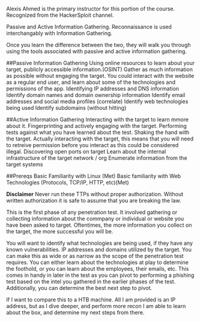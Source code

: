 Alexis Ahmed is the primary instructor for this portion of the course. Recognized from the HackerSploit channel.

Passive and Active Information Gathering. Reconnaissance is used interchangably with Information Gathering.

Once you learn the difference between the two, they will walk you through using the tools associated with passive and active information gathering.

##Passive Information Gathering
Using online resources to learn about your target, publicly accessible information.(OSINT)
Gather as much information as possible without engaging the target.
You could interact with the website as a regular end user, and learn about some of the technologies and permissions of the app.
Identifying IP addresses and DNS information
Identify domain names and domain ownership information
Identify email addresses and social media profiles (correlate)
Identify web technologies being used
Identify subdomains (without hitting)

##Active Information Gathering
Interacting with the target to learn mmore about it. Fingerprinting and actively engaging with the target.
Performing tests against what you have learned about the test.
Shaking the hand with the target.
Actually interacting with the target, this means that you will need to retreive permission before you interact as this could be considered illegal.
Discovering open ports on target
Learn about the internal infrastructure of the target network / org
Enumerate information from the target systems


##Prereqs
Basic Familiarity with Linux (Met)
Basic familiarity with Web Technologies (Protocols, TCP/IP, HTTP, etc)(Met)

**Disclaimer**
Never run these TTPs without proper authorization. Without written authorization it is safe to assume that you are breaking the law.

This is the first phase of any penetration test. It involved gathering or collecting information about the commpany or individual or website you have been asked to target. Oftentimes, the more information you collect on the target, the more successful you will be.

You will want to identify what technologies are being used, if they have any known vulnerabilities. IP addresses and domains utilized by the target. You can make this as wide or as narrow as the scope of the penetration test requires.
You can either learn about the technologies at play to determine the foothold, or you can learn about the employees, their emails, etc. This comes in handy in later in the test as you can pivot to performing a phishing test based on the intel you gathered in the earlier phases of the test. Additionally, you can determine the best next step to pivot.

If I want to compare this to a HTB machine. All I am provided is an IP address, but as I dive deeper, and perform more recon I am able to learn about the box, and determine my next steps from there.


